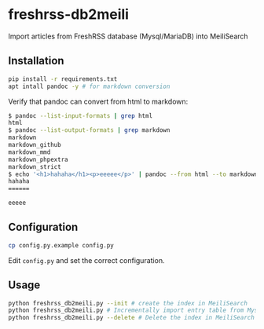 # freshrss-db2meili

Import articles from FreshRSS database (Mysql/MariaDB) into MeiliSearch

## Installation

```bash
pip install -r requirements.txt
apt intall pandoc -y # for markdown conversion
```

Verify that pandoc can convert from html to markdown:

```bash
$ pandoc --list-input-formats | grep html
html
$ pandoc --list-output-formats | grep markdown
markdown
markdown_github
markdown_mmd
markdown_phpextra
markdown_strict
$ echo '<h1>hahaha</h1><p>eeeee</p>' | pandoc --from html --to markdown
hahaha
======

eeeee
```

## Configuration

```bash
cp config.py.example config.py
```

Edit `config.py` and set the correct configuration.

## Usage

```bash
python freshrss_db2meili.py --init # create the index in MeiliSearch
python freshrss_db2meili.py # Incrementally import entry table from Mysql/MariaDB to MeiliSearch
python freshrss_db2meili.py --delete # Delete the index in MeiliSearch
```
